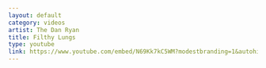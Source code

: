 ```yaml
---
layout: default
category: videos
artist: The Dan Ryan
title: Filthy Lungs
type: youtube
link: https://www.youtube.com/embed/N69Kk7kC5WM?modestbranding=1&autohide=1&showinfo=0
---
```

